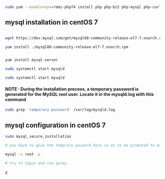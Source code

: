 ```bash
sudo yum --enablerepo=remi-php74 install php php-bz2 php-mysql php-curl php-gd php-intl php-common php-mbstring php-xml
```
## mysql installation in centOS 7

```bash

wget https://dev.mysql.com/get/mysql80-community-release-el7-7.noarch.rpm

yum install ./mysql80-community-release-el7-7.noarch.rpm


yum install mysql-server
```
```bash
sudo systemctl start mysqld

sudo systemctl start mysqld
```
#### NOTE : During the installation process, a temporary password is generated for the MySQL root user. Locate it in the mysqld.log with this command

```bash
sudo grep 'temporary password' /var/log/mysqld.log
```

## mysql configuration in centOS 7

```bash
sudo mysql_secure_installation

# you have to give the temprary pasword here so as to be promoted to make a new one
```
```bash
mysql -u root -p 

# try to login and run qurey
```
z
